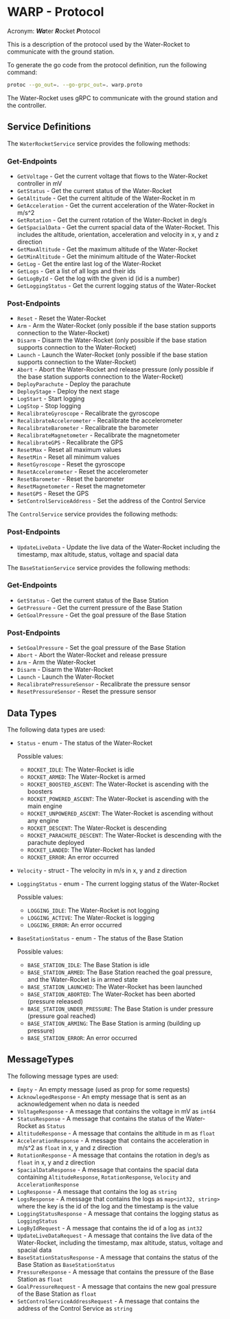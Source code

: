# WARP - Protocol
Acronym: ***Wa***ter ***R***ocket ***P***rotocol

This is a description of the protocol used by the Water-Rocket to communicate with the ground station.

To generate the go code from the protocol definition, run the following command:
```bash
protoc --go_out=. --go-grpc_out=. warp.proto
```

The Water-Rocket uses gRPC to communicate with the ground station and the controller. 

## Service Definitions

The `WaterRocketService` service provides the following methods:

### Get-Endpoints

- `GetVoltage` - Get the current voltage that flows to the Water-Rocket controller in mV
- `GetStatus` - Get the current status of the Water-Rocket 
- `GetAltitude` - Get the current altitude of the Water-Rocket in m
- `GetAcceleration` - Get the current acceleration of the Water-Rocket in m/s^2
- `GetRotation` - Get the current rotation of the Water-Rocket in deg/s
- `GetSpacialData` - Get the current spacial data of the Water-Rocket. This includes the altitude, orientation, acceleration and velocity in x, y and z direction
- `GetMaxAltitude` - Get the maximum altitude of the Water-Rocket
- `GetMinAltitude` - Get the minimum altitude of the Water-Rocket
- `GetLog` - Get the entire last log of the Water-Rocket
- `GetLogs` - Get a list of all logs and their ids
- `GetLogById` - Get the log with the given id (id is a number)
- `GetLoggingStatus` - Get the current logging status of the Water-Rocket
  
### Post-Endpoints
- `Reset` - Reset the Water-Rocket
- `Arm` - Arm the Water-Rocket (only possible if the base station supports connection to the Water-Rocket)
- `Disarm` - Disarm the Water-Rocket (only possible if the base station supports connection to the Water-Rocket)
- `Launch` - Launch the Water-Rocket (only possible if the base station supports connection to the Water-Rocket)
- `Abort` - Abort the Water-Rocket and release pressure (only possible if the base station supports connection to the Water-Rocket)
- `DeployParachute` - Deploy the parachute 
- `DeployStage` - Deploy the next stage 
- `LogStart` - Start logging
- `LogStop` - Stop logging
- `RecalibrateGyroscope` - Recalibrate the gyroscope
- `RecalibrateAccelerometer` - Recalibrate the accelerometer
- `RecalibrateBarometer` - Recalibrate the barometer
- `RecalibrateMagnetometer` - Recalibrate the magnetometer
- `RecalibrateGPS` - Recalibrate the GPS
- `ResetMax` - Reset all maximum values
- `ResetMin` - Reset all minimum values
- `ResetGyroscope` - Reset the gyroscope
- `ResetAccelerometer` - Reset the accelerometer
- `ResetBarometer` - Reset the barometer
- `ResetMagnetometer` - Reset the magnetometer
- `ResetGPS` - Reset the GPS
- `SetControlServiceAddress` - Set the address of the Control Service

The `ControlService` service provides the following methods:

### Post-Endpoints
- `UpdateLiveData` - Update the live data of the Water-Rocket including the timestamp, max altitude, status, voltage and spacial data

The `BaseStationService` service provides the following methods:

### Get-Endpoints
- `GetStatus` - Get the current status of the Base Station
- `GetPressure` - Get the current pressure of the Base Station
- `GetGoalPressure` - Get the goal pressure of the Base Station

### Post-Endpoints
- `SetGoalPressure` - Set the goal pressure of the Base Station
- `Abort` - Abort the Water-Rocket and release pressure 
- `Arm` - Arm the Water-Rocket
- `Disarm` - Disarm the Water-Rocket
- `Launch` - Launch the Water-Rocket
- `RecalibratePressureSensor` - Recalibrate the pressure sensor
- `ResetPressureSensor` - Reset the pressure sensor

## Data Types

The following data types are used:

- `Status` - enum - The status of the Water-Rocket

  Possible values:
  - `ROCKET_IDLE`: The Water-Rocket is idle
  - `ROCKET_ARMED`: The Water-Rocket is armed
  - `ROCKET_BOOSTED_ASCENT`: The Water-Rocket is ascending with the boosters
  - `ROCKET_POWERED_ASCENT`: The Water-Rocket is ascending with the main engine
  - `ROCKET_UNPOWERED_ASCENT`: The Water-Rocket is ascending without any engine
  - `ROCKET_DESCENT`: The Water-Rocket is descending
  - `ROCKET_PARACHUTE_DESCENT`: The Water-Rocket is descending with the parachute deployed
  - `ROCKET_LANDED`: The Water-Rocket has landed
  - `ROCKET_ERROR`: An error occurred

- `Velocity` - struct - The velocity in m/s in x, y and z direction
- `LoggingStatus` - enum - The current logging status of the Water-Rocket

  Possible values:
  - `LOGGING_IDLE`: The Water-Rocket is not logging
  - `LOGGING_ACTIVE`: The Water-Rocket is logging
  - `LOGGING_ERROR`: An error occurred
- `BaseStationStatus` - enum - The status of the Base Station

  Possible values:
  - `BASE_STATION_IDLE`: The Base Station is idle
  - `BASE_STATION_ARMED`: The Base Station reached the goal pressure, and the Water-Rocket is in armed state
  - `BASE_STATION_LAUNCHED`: The Water-Rocket has been launched
  - `BASE_STATION_ABORTED`: The Water-Rocket has been aborted (pressure released)
  - `BASE_STATION_UNDER_PRESSURE`: The Base Station is under pressure (pressure goal reached)
  - `BASE_STATION_ARMING`: The Base Station is arming (building up pressure)
  - `BASE_STATION_ERROR`: An error occurred


## MessageTypes 

The following message types are used:

- `Empty` - An empty message (used as prop for some requests)
- `AcknowlegedResponse` - An empty message that is sent as an acknowledgement when no data is needed 
- `VoltageResponse` - A message that contains the voltage in mV as `int64`
- `StatusResponse` - A message that contains the status of the Water-Rocket as `Status`
- `AltitudeResponse` - A message that contains the altitude in m as `float`
- `AccelerationResponse` - A message that contains the acceleration in m/s^2 as `float` in x, y and z direction 
- `RotationResponse` - A message that contains the rotation in deg/s as `float` in x, y and z direction
- `SpacialDataResponse` - A message that contains the spacial data containing `AltitudeResponse`, `RotationResponse`, `Velocity` and `AccelerationResponse`
- `LogResponse` - A message that contains the log as `string`
- `LogsResponse` - A message that contains the logs as `map<int32, string>` where the key is the id of the log and the timestamp is the value
- `LoggingStatusResponse` - A message that contains the logging status as `LoggingStatus`
- `LogByIdRequest` - A message that contains the id of a log as `int32`
- `UpdateLiveDataRequest` - A message that contains the live data of the Water-Rocket, including the timestamp, max altitude,  status, voltage and spacial data 
- `BaseStationStatusResponse` - A message that contains the status of the Base Station as `BaseStationStatus`
- `PressureResponse` - A message that contains the pressure of the Base Station as `float`
- `GoalPressureRequest` - A message that contains the new goal pressure of the Base Station as `float`
- `SetControlServiceAddressRequest` - A message that contains the address of the Control Service as `string`